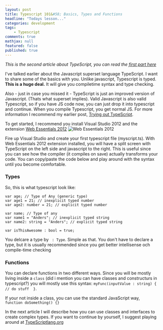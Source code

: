 ```yaml
---
layout: post
title: Typescript 101&#58; Basics, Types and Functions
headline: "Todays lesson..."
categories: development
tags: 
    - Typescript
comments: true
mathjax: null
featured: false
published: true
---
```

*This is the second article about TypeScript, you can read the [first part here](http://ideasof.andersaberg.com/idea/2/trying-out-typescript)*

I've talked earlier about the Javascript superset language TypeScript. I want to share some of the basics with you.
Unlike javascript, Typescript is typed. **This is a huge deal.** It will give you compiletime syntax and type checking. 

Also - just in case you missed it - TypeScript is just an improved version of Javascript. (Thats what superset implies). Valid Javascript is also valid Typescript, so if you have JS code now, you can just drop it into typescript and continue. When you compile Typescript, you get normal JS. For more information I recommend my earlier post, [Trying out TypeScript](http://ideasof.andersaberg.com/idea/2/trying-out-typescript).

To get started, I recommend you install Visual Studio 2012 and the extension [Web Essentials 2012](http://visualstudiogallery.msdn.microsoft.com/07d54d12-7133-4e15-becb-6f451ea3bea6)
![Web Essentials 2012](https://w6szka.dm1.livefilestore.com/y1pSU9Z0Cb-yAkh7FoEoh9Ddr-c0tuSx_omqMUbAm77qDAyNlslRwFPmAlGRAVV002E5ukItCAGtK3KjYbdkfYMBG0aHK1jY618/web-essentials-2012.png?psid=1)

Fire up Visual Studio and create your first typescript file (myscript.ts). With Web Essentials 2012 extension installed, you will have a split screen with TypeScript on the left side and javascript to the right. This is useful since you can see how the compiler (it compiles on save) actually transforms your code. You can copy/paste the code below and play around with the syntax until you become comfortable.

### Types ###
So, this is what typescript look like:

    var age; // Type of Any (generic type)
    var age1 = 21; // inexplicit typed number
    var age2: number = 21; // explicit typed number

    var name; // Type of any
    var name1 = "Anders"; // inexplicit typed string
    var name2: string = "Anders"; // explicit typed string

    var isThisAwesome : bool = true;

You delcare a type by ` : Type`. Simple as that. You don't have to declare a type, but it is usually recommended since you get better intellisense och compile-time checking

### Functions ###
You can declare functions in two different ways. Since you will be mostly living inside a `class` (did i mention you can have classes and constructurs in typescript?) you will mostly use this syntax: `myFunc(inputValue : string) {  // do stuff  }`.

If your not inside a class, you can use the standard JavaScript way, `function doSomething() {}`

In the next article I will describe how you can use classes and interfaces to create complex types. If you want to continue by yourself, I suggest playing around at [TypeScriptlang.org](http://www.typescriptlang.org/)